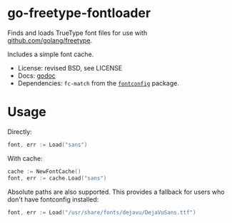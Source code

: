 # go-freetype-fontloader

Finds and loads TrueType font files for use with [github.com/golang/freetype](https://github.com/golang/freetype/).

Includes a simple font cache.

* License: revised BSD, see LICENSE
* Docs: [godoc](https://godoc.org/github.com/fxkr/go-freetype-fontloader)
* Dependencies: `fc-match` from the [`fontconfig`](https://www.freedesktop.org/wiki/Software/fontconfig/) package.


# Usage

Directly:

```go
font, err := Load("sans")
```

With cache:

```go
cache := NewFontCache()
font, err := cache.Load("sans")
```

Absolute paths are also supported. This provides a fallback for users who don't have fontconfig installed:

```go
font, err := Load("/usr/share/fonts/dejavu/DejaVuSans.ttf")
```
